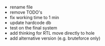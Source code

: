 - rename file
- remove TODO's
- fix working time to 1 min
- update hardcode db
- test on the final system
- add thinking for RTL move directly to hole
- add alternative version (e.g. bruteforce only)

